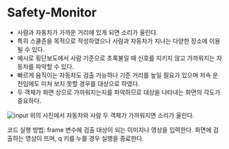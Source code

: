 # Safety-Monitor
- 사람과 자동차가 가까운 거리에 있게 되면 소리가 울린다.
- 특히 스쿨존을 목적으로 작성하였으나 사람과 자동차가 지나는 다양한 장소에 이용될 수 있다.
- 예시로 횡단보도에서 사람 기준으로 초록불일 때 신호를 지키지 않고 가까워지는 자동차를 파악할 수 있다.
- 빠르게 움직이는 자동차도 검출 가능하나 기준 거리를 높일 필요가 있으며 저속 운전임에도 미처 보지 못할 경우를 대상으로 하였다.
- 두 객체가 화면 상으로 가까워지는지를 파악하므로 대상을 나타내는 화면의 각도가 중요하다.

![input](https://github.com/user-attachments/assets/61da07c7-576b-4843-b165-382573248c27)
위의 사진에서 자동차와 사람 두 객체가 가까워지면 소리가 울린다.

코드 실행 방법: frame 변수에 검출 대상이 되는 이미지나 영상을 입력한다. 화면에 검출하는 영상이 뜨며, q 키를 누를 경우 실행을 종료한다.

